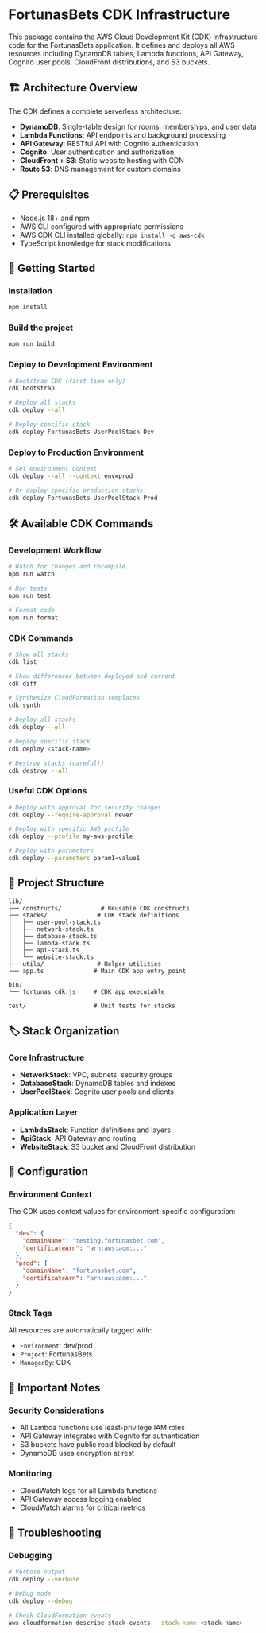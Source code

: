 # FortunasBets CDK Infrastructure

This package contains the AWS Cloud Development Kit (CDK) infrastructure code for the FortunasBets application. It defines and deploys all AWS resources including DynamoDB tables, Lambda functions, API Gateway, Cognito user pools, CloudFront distributions, and S3 buckets.

## 🏗️ Architecture Overview

The CDK defines a complete serverless architecture:

- **DynamoDB**: Single-table design for rooms, memberships, and user data
- **Lambda Functions**: API endpoints and background processing
- **API Gateway**: RESTful API with Cognito authentication
- **Cognito**: User authentication and authorization
- **CloudFront + S3**: Static website hosting with CDN
- **Route 53**: DNS management for custom domains

## 📋 Prerequisites

- Node.js 18+ and npm
- AWS CLI configured with appropriate permissions
- AWS CDK CLI installed globally: `npm install -g aws-cdk`
- TypeScript knowledge for stack modifications

## 🚀 Getting Started

### Installation

```bash
npm install
```

### Build the project

```bash
npm run build
```

### Deploy to Development Environment

```bash
# Bootstrap CDK (first time only)
cdk bootstrap

# Deploy all stacks
cdk deploy --all

# Deploy specific stack
cdk deploy FortunasBets-UserPoolStack-Dev
```

### Deploy to Production Environment

```bash
# Set environment context
cdk deploy --all --context env=prod

# Or deploy specific production stacks
cdk deploy FortunasBets-UserPoolStack-Prod
```

## 🛠️ Available CDK Commands

### Development Workflow

```bash
# Watch for changes and recompile
npm run watch

# Run tests
npm run test

# Format code
npm run format
```

### CDK Commands

```bash
# Show all stacks
cdk list

# Show differences between deployed and current
cdk diff

# Synthesize CloudFormation templates
cdk synth

# Deploy all stacks
cdk deploy --all

# Deploy specific stack
cdk deploy <stack-name>

# Destroy stacks (careful!)
cdk destroy --all
```

### Useful CDK Options

```bash
# Deploy with approval for security changes
cdk deploy --require-approval never

# Deploy with specific AWS profile
cdk deploy --profile my-aws-profile

# Deploy with parameters
cdk deploy --parameters param1=value1
```

## 📁 Project Structure

```
lib/
├── constructs/           # Reusable CDK constructs
├── stacks/              # CDK stack definitions
│   ├── user-pool-stack.ts
│   ├── network-stack.ts
│   ├── database-stack.ts
│   ├── lambda-stack.ts
│   ├── api-stack.ts
│   └── website-stack.ts
├── utils/               # Helper utilities
└── app.ts              # Main CDK app entry point

bin/
└── fortunas_cdk.js     # CDK app executable

test/                   # Unit tests for stacks
```

## 🏷️ Stack Organization

### Core Infrastructure

- **NetworkStack**: VPC, subnets, security groups
- **DatabaseStack**: DynamoDB tables and indexes
- **UserPoolStack**: Cognito user pools and clients

### Application Layer

- **LambdaStack**: Function definitions and layers
- **ApiStack**: API Gateway and routing
- **WebsiteStack**: S3 bucket and CloudFront distribution

## 🔧 Configuration

### Environment Context

The CDK uses context values for environment-specific configuration:

```json
{
  "dev": {
    "domainName": "testing.fortunasbet.com",
    "certificateArn": "arn:aws:acm:..."
  },
  "prod": {
    "domainName": "fortunasbet.com",
    "certificateArn": "arn:aws:acm:..."
  }
}
```

### Stack Tags

All resources are automatically tagged with:

- `Environment`: dev/prod
- `Project`: FortunasBets
- `ManagedBy`: CDK

## 🚨 Important Notes

### Security Considerations

- All Lambda functions use least-privilege IAM roles
- API Gateway integrates with Cognito for authentication
- S3 buckets have public read blocked by default
- DynamoDB uses encryption at rest

### Monitoring

- CloudWatch logs for all Lambda functions
- API Gateway access logging enabled
- CloudWatch alarms for critical metrics

## 🐛 Troubleshooting

### Debugging

```bash
# Verbose output
cdk deploy --verbose

# Debug mode
cdk deploy --debug

# Check CloudFormation events
aws cloudformation describe-stack-events --stack-name <stack-name>
```
